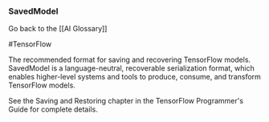 ### SavedModel

Go back to the [[AI Glossary]]

#TensorFlow

The recommended format for saving and recovering TensorFlow models. SavedModel is a language-neutral, recoverable serialization format, which enables higher-level systems and tools to produce, consume, and transform TensorFlow models.

See the Saving and Restoring chapter in the TensorFlow Programmer's Guide for complete details.


